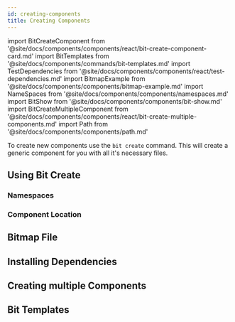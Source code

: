 ```yaml
---
id: creating-components
title: Creating Components
---
```


import BitCreateComponent from '@site/docs/components/components/react/bit-create-component-card.md'
import BitTemplates from '@site/docs/components/commands/bit-templates.md'
import TestDependencies from '@site/docs/components/components/react/test-dependencies.md'
import BitmapExample from '@site/docs/components/components/bitmap-example.md'
import NameSpaces from '@site/docs/components/components/namespaces.md'
import BitShow from '@site/docs/components/components/bit-show.md'
import BitCreateMultipleComponent from '@site/docs/components/components/react/bit-create-multiple-components.md'
import Path from '@site/docs/components/components/path.md'

To create new components use the `bit create` command. This will create a generic component for you with all it's necessary files.

## Using Bit Create

<BitCreateComponent />

### Namespaces

<NameSpaces />

### Component Location

<Path />

## Bitmap File

<BitmapExample />

## Installing Dependencies

<TestDependencies />

## Creating multiple Components

<BitCreateMultipleComponent />

## Bit Templates

<BitTemplates />
